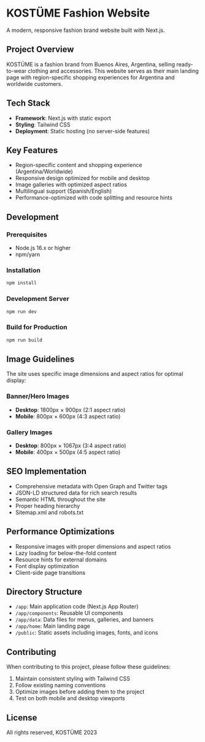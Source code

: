 # KOSTÜME Fashion Website

A modern, responsive fashion brand website built with Next.js.

## Project Overview

KOSTÜME is a fashion brand from Buenos Aires, Argentina, selling ready-to-wear clothing and accessories. This website serves as their main landing page with region-specific shopping experiences for Argentina and worldwide customers.

## Tech Stack

- **Framework**: Next.js with static export
- **Styling**: Tailwind CSS
- **Deployment**: Static hosting (no server-side features)

## Key Features

- Region-specific content and shopping experience (Argentina/Worldwide)
- Responsive design optimized for mobile and desktop
- Image galleries with optimized aspect ratios
- Multilingual support (Spanish/English)
- Performance-optimized with code splitting and resource hints

## Development

### Prerequisites

- Node.js 16.x or higher
- npm/yarn

### Installation

```bash
npm install
```

### Development Server

```bash
npm run dev
```

### Build for Production

```bash
npm run build
```

## Image Guidelines

The site uses specific image dimensions and aspect ratios for optimal display:

### Banner/Hero Images
- **Desktop**: 1800px × 900px (2:1 aspect ratio)
- **Mobile**: 800px × 600px (4:3 aspect ratio)

### Gallery Images
- **Desktop**: 800px × 1067px (3:4 aspect ratio)
- **Mobile**: 400px × 500px (4:5 aspect ratio)

## SEO Implementation

- Comprehensive metadata with Open Graph and Twitter tags
- JSON-LD structured data for rich search results
- Semantic HTML throughout the site
- Proper heading hierarchy
- Sitemap.xml and robots.txt

## Performance Optimizations

- Responsive images with proper dimensions and aspect ratios
- Lazy loading for below-the-fold content
- Resource hints for external domains
- Font display optimization
- Client-side page transitions

## Directory Structure

- `/app`: Main application code (Next.js App Router)
- `/app/components`: Reusable UI components
- `/app/data`: Data files for menus, galleries, and banners
- `/app/home`: Main landing page
- `/public`: Static assets including images, fonts, and icons

## Contributing

When contributing to this project, please follow these guidelines:

1. Maintain consistent styling with Tailwind CSS
2. Follow existing naming conventions
3. Optimize images before adding them to the project
4. Test on both mobile and desktop viewports

## License

All rights reserved, KOSTÜME 2023 